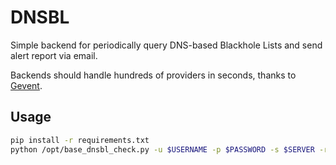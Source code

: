 DNSBL
=====

Simple backend for periodically query DNS-based Blackhole Lists and send alert report via email.

Backends should handle hundreds of providers in seconds, thanks to [Gevent](http://www.gevent.org/).


Usage
-----
```bash
pip install -r requirements.txt
python /opt/base_dnsbl_check.py -u $USERNAME -p $PASSWORD -s $SERVER -r $RECIPIENT -a $ADDRESS -P $PORT -t $TIMEOUT
```
